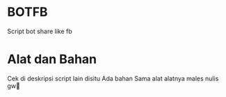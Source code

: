 # BOTFB
Script bot share like fb
# Alat dan Bahan
Cek di deskripsi script lain disitu 
Ada bahan Sama alat alatnya
males nulis gw🤣
